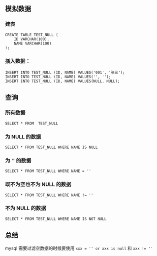 ## 模拟数据

### 建表

```mysql
CREATE TABLE TEST_NULL (
	ID VARCHAR(100),
	NAME VARCHAR(100)
);

```

### 插入数据：

```mysql
INSERT INTO TEST_NULL (ID, NAME) VALUES('001', '张三');
INSERT INTO TEST_NULL (ID, NAME) VALUES('', '');
INSERT INTO TEST_NULL (ID, NAME) VALUES(NULL, NULL);
```

## 查询

### 所有数据

```mysql
SELECT * FROM  TEST_NULL 
```

### 为 NULL 的数据

```mysql
SELECT * FROM TEST_NULL WHERE NAME IS NULL
```

### 为 '' 的数据

```mysql
SELECT * FROM TEST_NULL WHERE NAME = ''
```

### 既不为空也不为 NULL 的数据

```mysql
SELECT * FROM TEST_NULL WHERE NAME != ''
```

### 不为 NULL 的数据

```mysql
SELECT * FROM TEST_NULL WHERE NAME IS NOT NULL
```

## 总结

mysql 需要过滤空数据的时候要使用 `xxx = '' or xxx is null` 和 `xxx != ''`